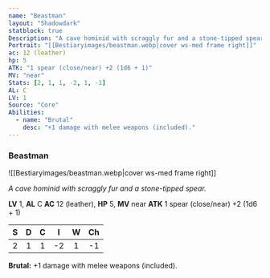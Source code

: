 ```yaml
---
name: "Beastman"
layout: "Shadowdark"
statblock: true
Description: "A cave hominid with scraggly fur and a stone-tipped spear."
Portrait: "[[Bestiaryimages/beastman.webp|cover ws-med frame right]]"
ac: 12 (leather)
hp: 5
ATK: "1 spear (close/near) +2 (1d6 + 1)"
MV: "near"
Stats: [2, 1, 1, -2, 1, -1]
AL: C
LV: 1
Source: "Core"
Abilities:
  - name: "Brutal"
    desc: "+1 damage with melee weapons (included)."
---
```


### Beastman

![[Bestiaryimages/beastman.webp|cover ws-med frame right]]

_A cave hominid with scraggly fur and a stone-tipped spear._

**LV** 1, **AL** C
**AC** 12 (leather), **HP** 5, **MV** near
**ATK** 1 spear (close/near) +2 (1d6 + 1)

|  S  |  D  |  C  |  I  |  W  |  Ch  |
|:---:|:---:|:---:|:---:|:---:|:----:|
| 2 | 1 | 1 | -2 | 1 | -1 |

**Brutal:** +1 damage with melee weapons (included).

